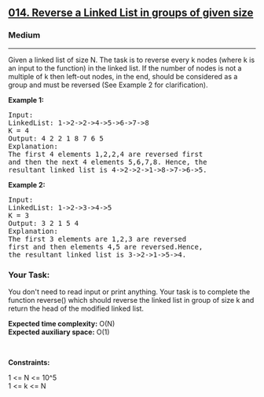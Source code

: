 <h2><a href="https://www.geeksforgeeks.org/problems/reverse-a-linked-list-in-groups-of-given-size/1">014. Reverse a Linked List in groups of given size</a></h2><h3>Medium</h3><hr><p>Given a linked list of size N. The task is to reverse every k nodes (where k is an input to the function) in the linked list. If the number of nodes is not a multiple of k then left-out nodes, in the end, should be considered as a group and must be reversed (See Example 2 for clarification).</p>

<p><strong class="example">Example 1:</strong></p>
<pre>
Input:
LinkedList: 1->2->2->4->5->6->7->8
K = 4
Output: 4 2 2 1 8 7 6 5 
Explanation: 
The first 4 elements 1,2,2,4 are reversed first 
and then the next 4 elements 5,6,7,8. Hence, the 
resultant linked list is 4->2->2->1->8->7->6->5.
</pre>

<p><strong class="example">Example 2:</strong></p>
<pre>
Input:
LinkedList: 1->2->3->4->5
K = 3
Output: 3 2 1 5 4 
Explanation: 
The first 3 elements are 1,2,3 are reversed 
first and then elements 4,5 are reversed.Hence, 
the resultant linked list is 3->2->1->5->4.
</pre>

<h3>Your Task:</h3>
<p>
You don't need to read input or print anything. Your task is to complete the function reverse() which should reverse the linked list in group of size k and return the head of the modified linked list.
</p>

<p><b>Expected time complexity:</b> O(N) </br>
<b>Expected auxiliary space:</b> O(1)</p>

<p>&nbsp;</p>
<p><strong>Constraints:</strong></p>
<p>1 <= N <= 10^5 </br>
1 <= k <= N</p>
